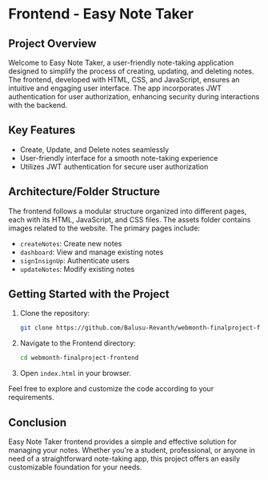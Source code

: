 # Frontend - Easy Note Taker

## Project Overview
Welcome to Easy Note Taker, a user-friendly note-taking application designed to simplify the process of creating, updating, and deleting notes. The frontend, developed with HTML, CSS, and JavaScript, ensures an intuitive and engaging user interface. The app incorporates JWT authentication for user authorization, enhancing security during interactions with the backend.

## Key Features
- Create, Update, and Delete notes seamlessly
- User-friendly interface for a smooth note-taking experience
- Utilizes JWT authentication for secure user authorization

## Architecture/Folder Structure
The frontend follows a modular structure organized into different pages, each with its HTML, JavaScript, and CSS files. The assets folder contains images related to the website. The primary pages include:
- `createNotes`: Create new notes
- `dashboard`: View and manage existing notes
- `signInsignUp`: Authenticate users
- `updateNotes`: Modify existing notes

## Getting Started with the Project
1. Clone the repository:
    ```bash
   git clone https://github.com/Balusu-Revanth/webmonth-finalproject-frontend.git
2. Navigate to the Frontend directory: 
    ```bash
    cd webmonth-finalproject-frontend
3. Open `index.html` in your browser.

Feel free to explore and customize the code according to your requirements.

## Conclusion
Easy Note Taker frontend provides a simple and effective solution for managing your notes. Whether you're a student, professional, or anyone in need of a straightforward note-taking app, this project offers an easily customizable foundation for your needs.

